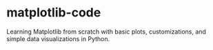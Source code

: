 # matplotlib-code
Learning Matplotlib from scratch with basic plots, customizations, and simple data visualizations in Python.
